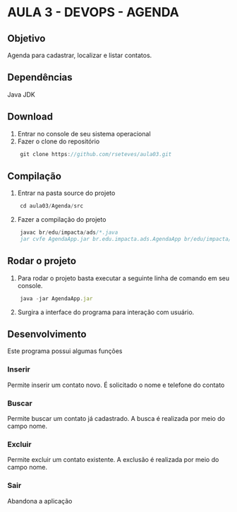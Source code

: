 # AULA 3 - DEVOPS - AGENDA

## Objetivo

Agenda para cadastrar, localizar e listar contatos.

## Dependências
Java
JDK

## Download
1. Entrar no console de seu sistema operacional
2. Fazer o clone do repositório
```javascript
	git clone https://github.com/rseteves/aula03.git
```
## Compilação
1. Entrar na pasta source do projeto
```javascript
	cd aula03/Agenda/src
```
2. Fazer a compilação do projeto
```javascript
	javac br/edu/impacta/ads/*.java
	jar cvfe AgendaApp.jar br.edu.impacta.ads.AgendaApp br/edu/impacta/ads/*
```
## Rodar o projeto
1. Para rodar o projeto basta executar a seguinte linha de comando em seu console.
```javascript
	java -jar AgendaApp.jar
```
2. Surgira a interface do programa para interação com usuário.

## Desenvolvimento
Este programa possui algumas funções
### Inserir
Permite inserir um contato novo. É solicitado o nome e telefone do contato
### Buscar 
Permite buscar um contato já cadastrado. A busca é realizada por meio do campo nome.
### Excluir
Permite excluir um contato existente. A exclusão é realizada por meio do campo nome.
### Sair
Abandona a aplicação

